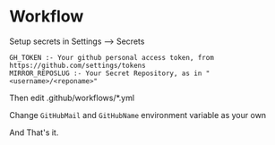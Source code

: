 # Workflow

Setup secrets in Settings --> Secrets

```text
GH_TOKEN :- Your github personal access token, from https://github.com/settings/tokens
MIRROR_REPOSLUG :- Your Secret Repository, as in "<username>/<reponame>"
```

Then edit .github/workflows/*.yml

Change `GitHubMail` and `GitHubName` environment variable as your own

And That's it.
